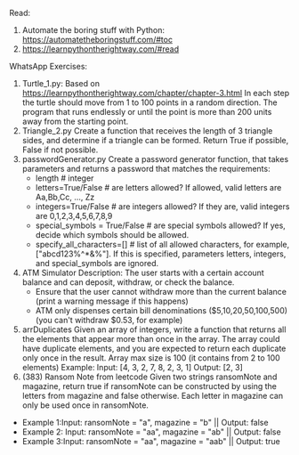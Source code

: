 Read:
1. Automate the boring stuff with Python: https://automatetheboringstuff.com/#toc 
2. https://learnpythontherightway.com/#read

WhatsApp Exercises:

1. Turtle_1.py:
    Based on https://learnpythontherightway.com/chapter/chapter-3.html
    In each step the turtle should move from 1 to 100 points in a random direction. The program that runs endlessly or until the point is more than 200 units away from the starting point.
2. Triangle_2.py 
    Create a function that receives the length of 3 triangle sides, and determine if a triangle can be formed. Return True if possible, False if not possible. 
3. passwordGenerator.py
    Create a password generator function, that takes parameters and returns a password that matches the requirements:
    * length # integer
    * letters=True/False # are letters allowed? If allowed, valid letters are Aa,Bb,Cc, ..., Zz
    * integers=True/False # are integers allowed? If they are, valid integers are 0,1,2,3,4,5,6,7,8,9
    * special_symbols = True/False # are special symbols allowed? If yes, decide which symbols should be allowed.
    * specify_all_characters=[]		# list of all allowed characters, for example, ["abcd123%^*&%"]. If this is specified, parameters letters, integers, and special_symbols are ignored.
4. ATM Simulator
    Description: The user starts with a certain account balance and can deposit, withdraw, or check the balance.
    * Ensure that the user cannot withdraw more than the current balance (print a warning message if this happens)
    * ATM only dispenses certain bill denominations ($5,10,20,50,100,500) (you can't withdraw $0.53, for example)
5. arrDuplicates
Given an array of integers, write a function that returns all the elements that appear more than once in the array. The array could have duplicate elements, and you are expected to return each duplicate only once in the result. Array max size is 100 (it contains from 2 to 100 elements)
Example:    Input: [4, 3, 2, 7, 8, 2, 3, 1]     Output: [2, 3]
6. (383) Ransom Note from leetcode
Given two strings ransomNote and magazine, return true if ransomNote can be constructed by using the letters from magazine and false otherwise.
Each letter in magazine can only be used once in ransomNote.
* Example 1:Input: ransomNote = "a", magazine = "b"    || Output: false
* Example 2: Input: ransomNote = "aa", magazine = "ab" || Output: false
* Example 3:Input: ransomNote = "aa", magazine = "aab" || Output: true